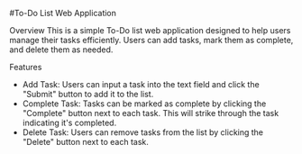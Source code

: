 #To-Do List Web Application

Overview
This is a simple To-Do list web application designed to help users manage their tasks efficiently.
Users can add tasks, mark them as complete, and delete them as needed.

Features
- Add Task: Users can input a task into the text field and click the "Submit" button to add it to the list.
- Complete Task: Tasks can be marked as complete by clicking the "Complete" button next to each task.
   This will strike through the task indicating it's completed.
- Delete Task: Users can remove tasks from the list by clicking the "Delete" button next to each task.
